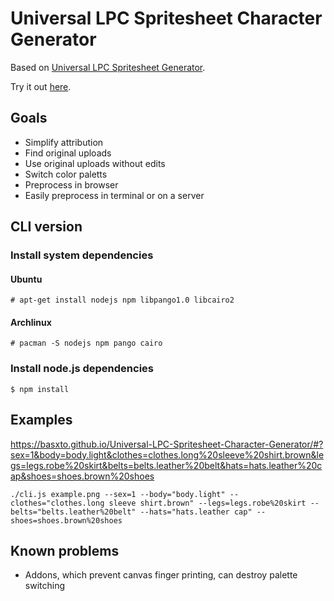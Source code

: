 Universal LPC Spritesheet Character Generator
=============================================

Based on [Universal LPC Spritesheet Generator](https://github.com/sanderfrenken/Universal-LPC-Spritesheet-Character-Generator).

Try it out [here](https://basxto.github.io/Universal-LPC-Spritesheet-Character-Generator/).

## Goals

* Simplify attribution
* Find original uploads
* Use original uploads without edits
* Switch color paletts
* Preprocess in browser
* Easily preprocess in terminal or on a server

## CLI version
### Install system dependencies
#### Ubuntu
```
# apt-get install nodejs npm libpango1.0 libcairo2
```
#### Archlinux
```
# pacman -S nodejs npm pango cairo
```
### Install node.js dependencies
```
$ npm install
```


## Examples
https://basxto.github.io/Universal-LPC-Spritesheet-Character-Generator/#?sex=1&body=body.light&clothes=clothes.long%20sleeve%20shirt.brown&legs=legs.robe%20skirt&belts=belts.leather%20belt&hats=hats.leather%20cap&shoes=shoes.brown%20shoes

```
./cli.js example.png --sex=1 --body="body.light" --clothes="clothes.long sleeve shirt.brown" --legs=legs.robe%20skirt --belts="belts.leather%20belt" --hats="hats.leather cap" --shoes=shoes.brown%20shoes
```


## Known problems

* Addons, which prevent canvas finger printing, can destroy palette switching